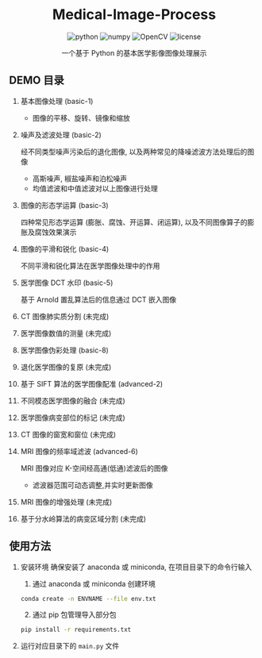 <div align="center">

# Medical-Image-Process

<img src="https://img.shields.io/badge/python-3.9+-blue.svg" alt="python">

<img src="https://img.shields.io/badge/numpy-1.26.0-blue" alt="numpy">

<img src="https://img.shields.io/badge/OpenCV-4.8.1-blue" alt="OpenCV">

<img src="https://img.shields.io/github/license/s1YH0pper/Medical-Image-Process.svg" alt="license">

一个基于 Python 的基本医学影像图像处理展示

</div>

## DEMO 目录

1. 基本图像处理 (basic-1)

   - 图像的平移、旋转、镜像和缩放

2. 噪声及滤波处理 (basic-2)

   经不同类型噪声污染后的退化图像, 以及两种常见的降噪滤波方法处理后的图像

   - 高斯噪声, 椒盐噪声和泊松噪声
   - 均值滤波和中值滤波对以上图像进行处理

3. 图像的形态学运算 (basic-3)

   四种常见形态学运算 (膨胀、腐蚀、开运算、闭运算), 以及不同图像算子的膨胀及腐蚀效果演示

4. 图像的平滑和锐化 (basic-4)

   不同平滑和锐化算法在医学图像处理中的作用

5. 医学图像 DCT 水印 (basic-5)

   基于 Arnold 置乱算法后的信息通过 DCT 嵌入图像

6. CT 图像肺实质分割 (未完成)
7. 医学图像数值的测量 (未完成)
8. 医学图像伪彩处理 (basic-8)
9. 退化医学图像的复原 (未完成)
10. 基于 SIFT 算法的医学图像配准 (advanced-2)
11. 不同模态医学图像的融合 (未完成)
12. 医学图像病变部位的标记 (未完成)
13. CT 图像的窗宽和窗位 (未完成)
14. MRI 图像的频率域滤波 (advanced-6)

    MRI 图像对应 K-空间经高通(低通)滤波后的图像

    - 滤波器范围可动态调整,并实时更新图像

15. MRI 图像的增强处理 (未完成)
16. 基于分水岭算法的病变区域分割 (未完成)

## 使用方法

1. 安装环境
   确保安装了 anaconda 或 miniconda, 在项目目录下的命令行输入

   1. 通过 anaconda 或 miniconda 创建环境

   ```bash
   conda create -n ENVNAME --file env.txt
   ```

   2. 通过 pip 包管理导入部分包

   ```bash
   pip install -r requirements.txt
   ```

2. 运行对应目录下的 `main.py` 文件
